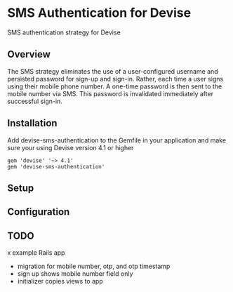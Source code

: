 # SMS Authentication for Devise

SMS authentication strategy for Devise

Overview
---

The SMS strategy eliminates the use of a user-configured username and persisted password for sign-up and sign-in. Rather, each time a user signs using their mobile phone number. A one-time password is then sent to the mobile number via SMS. This password is invalidated immediately after successful sign-in.

Installation
---

Add devise-sms-authentication to the Gemfile in your application and make sure your using Devise version 4.1 or higher

    gem 'devise' '~> 4.1'
    gem 'devise-sms-authentication'

Setup
---

Configuration
---

TODO
---

x example Rails app
- migration for mobile number, otp, and otp timestamp
- sign up shows mobile number field only
- initializer copies views to app
